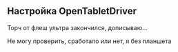 ## Настройка OpenTabletDriver

Торч от флеш ультра закончился, дописываю...

Не могу проверить, сработало или нет, я без планшета

